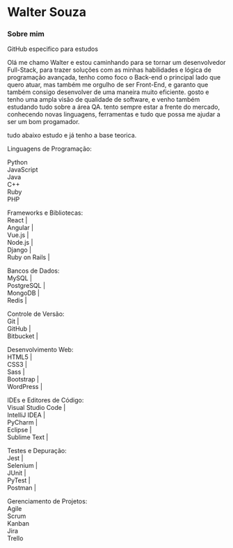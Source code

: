 # Walter Souza

### Sobre mim
GitHub especifico para estudos 

Olá me chamo Walter e estou caminhando para se tornar um desenvolvedor Full-Stack, para trazer soluções com as minhas habilidades e lógica de programação avançada, tenho como foco o Back-end o principal lado que quero atuar, mas também me orgulho de ser Front-End, e garanto que também consigo desenvolver de uma maneira muito eficiente. gosto e tenho uma ampla visão de qualidade de software, e venho também estudando tudo sobre a área QA. tento sempre estar a frente do mercado, conhecendo novas linguagens, ferramentas e tudo que possa me ajudar a ser um bom progamador.

tudo abaixo estudo e já tenho a base teorica.

Linguagens de Programação:

Python <br>
JavaScript <br>
Java <br>
C++ <br>
Ruby <br>
PHP<br>

Frameworks e Bibliotecas:<br>
React |<br>
Angular |<br>
Vue.js |<br>
Node.js |<br>
Django |<br>
Ruby on Rails |<br>

Bancos de Dados:<br>
MySQL |<br>
PostgreSQL |<br>
MongoDB |<br>
Redis |<br>


Controle de Versão:<br>
Git |<br>
GitHub |<br>
Bitbucket |<br>

Desenvolvimento Web:<br>
HTML5 |<br>
CSS3 |<br>
Sass |<br>
Bootstrap |<br>
WordPress |<br>

IDEs e Editores de Código:<br>
Visual Studio Code |<br>
IntelliJ IDEA |<br>
PyCharm |<br>
Eclipse |<br>
Sublime Text |<br>

Testes e Depuração:<br>
Jest |<br>
Selenium |<br>
JUnit |<br>
PyTest |<br>
Postman |<br>


Gerenciamento de Projetos:<br>
Agile<br>
Scrum<br>
Kanban<br>
Jira<br>
Trello<br>
